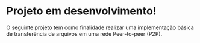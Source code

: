 <h1> Projeto em desenvolvimento! </h1>
  
  <p> O seguinte projeto tem como finalidade realizar uma implementação básica de transferência de arquivos
   em uma rede Peer-to-peer (P2P).
  </p>
